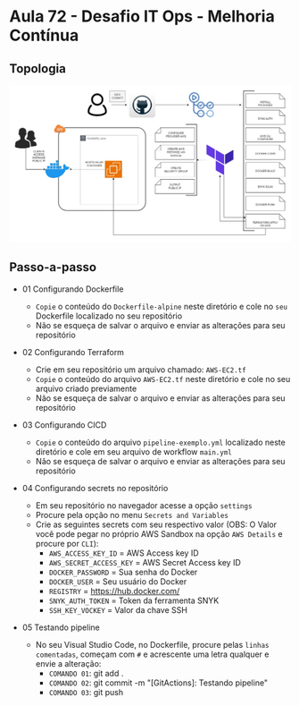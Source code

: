 # Aula 72 - Desafio IT Ops - Melhoria Contínua 

## Topologia

<img src="./Topologia.jpg">

## Passo-a-passo

- 01 Configurando Dockerfile
    * ``Copie`` o conteúdo do ``Dockerfile-alpine`` neste diretório e cole no ``seu`` Dockerfile localizado no seu repositório
    * Não se esqueça de salvar o arquivo e enviar as alterações para seu repositório

- 02 Configurando Terraform
    * Crie em seu repositório um arquivo chamado: ``AWS-EC2.tf``
    * ``Copie`` o conteúdo do arquivo ``AWS-EC2.tf`` neste diretório e cole no seu arquivo criado previamente
    * Não se esqueça de salvar o arquivo e enviar as alterações para seu repositório

- 03 Configurando CICD
    * ``Copie`` o conteúdo do arquivo ``pipeline-exemplo.yml`` localizado neste diretório e cole em seu arquivo de workflow ``main.yml``
    * Não se esqueça de salvar o arquivo e enviar as alterações para seu repositório

- 04 Configurando secrets no repositório
    * Em seu repositório no navegador acesse a opção ``settings``
    * Procure pela opção no menu ``Secrets and Variables``
    * Crie as seguintes secrets com seu respectivo valor (OBS: O Valor você pode pegar no próprio AWS Sandbox na opção ``AWS Details`` e procure por ``CLI``):
        * ``AWS_ACCESS_KEY_ID`` = AWS Access key ID
        * ``AWS_SECRET_ACCESS_KEY`` = AWS Secret Access key ID
        * ``DOCKER_PASSWORD`` = Sua senha do Docker
        * ``DOCKER_USER`` = Seu usuário do Docker
        * ``REGISTRY`` = https://hub.docker.com/
        * ``SNYK_AUTH_TOKEN`` = Token da ferramenta SNYK 
        * ``SSH_KEY_VOCKEY`` = Valor da chave SSH

- 05 Testando pipeline
    * No seu Visual Studio Code, no Dockerfile, procure pelas ``linhas comentadas``, começam com ``#`` e acrescente uma letra qualquer e envie a alteração:
        * ``COMANDO 01``: git add .
        * ``COMANDO 02``: git commit -m "<update>[GitActions]: Testando pipeline"
        * ``COMANDO 03``: git push
